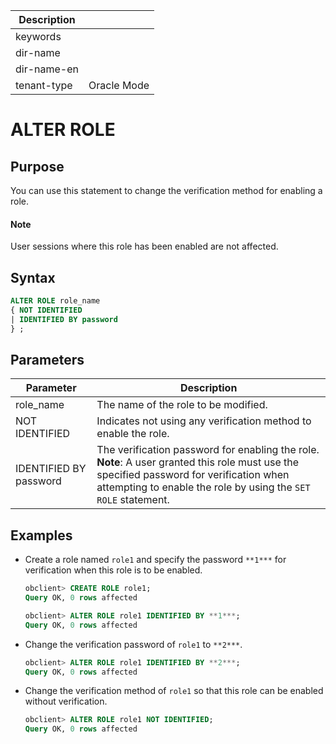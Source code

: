 | Description   |                 |
|---------------|-----------------|
| keywords      |                 |
| dir-name      |                 |
| dir-name-en   |                 |
| tenant-type   | Oracle Mode     |

# ALTER ROLE

## Purpose

You can use this statement to change the verification method for enabling a role.

  <main id="notice" type='explain'>
    <h4>Note</h4>
    <p>User sessions where this role has been enabled are not affected. </p>
  </main>

## Syntax

```sql
ALTER ROLE role_name
{ NOT IDENTIFIED
| IDENTIFIED BY password
} ;
```

## Parameters

| Parameter | Description |
|------------------------|----------------------------------------------------------------------------------------------|
| role_name | The name of the role to be modified.  |
| NOT IDENTIFIED | Indicates not using any verification method to enable the role.  |
| IDENTIFIED BY password | The verification password for enabling the role.<br>  **Note**: A user granted this role must use the specified password for verification when attempting to enable the role by using the `SET ROLE` statement.  |

## Examples

* Create a role named `role1` and specify the password `**1***` for verification when this role is to be enabled.

   ```sql
   obclient> CREATE ROLE role1;
   Query OK, 0 rows affected

   obclient> ALTER ROLE role1 IDENTIFIED BY **1***;
   Query OK, 0 rows affected
   ```

* Change the verification password of `role1` to `**2***`.

   ```sql
   obclient> ALTER ROLE role1 IDENTIFIED BY **2***;
   Query OK, 0 rows affected
   ```

* Change the verification method of `role1` so that this role can be enabled without verification.

   ```sql
   obclient> ALTER ROLE role1 NOT IDENTIFIED;
   Query OK, 0 rows affected
   ```
